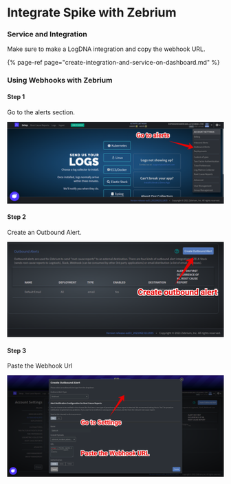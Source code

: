 # Integrate Spike with Zebrium

### Service and Integration

Make sure to make a LogDNA integration and copy the webhook URL.

{% page-ref page="create-integration-and-service-on-dashboard.md" %}

### 

### Using Webhooks with Zebrium

#### Step 1

Go to the alerts section.

![](../.gitbook/assets/image%20%2863%29.png)

#### 

#### Step 2

Create an Outbound Alert.

![](../.gitbook/assets/image%20%2886%29.png)



#### Step 3

Paste the Webhook Url

![](../.gitbook/assets/image%20%2852%29.png)

